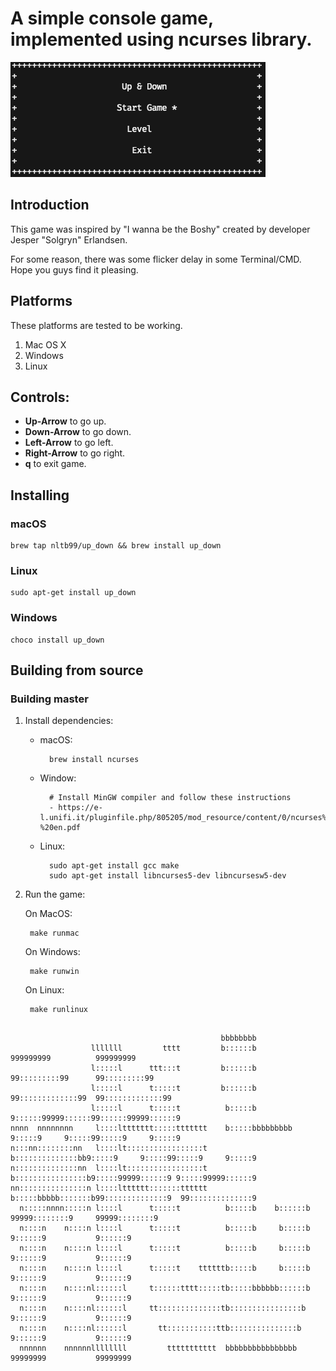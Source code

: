 # A simple console game, implemented using ncurses library.

[![Game](assets/game.png "Game")]()

## Introduction

This game was inspired by "I wanna be the Boshy" created by developer Jesper "Solgryn" Erlandsen. 

For some reason, there was some flicker delay in some Terminal/CMD. Hope you guys find it pleasing.

## Platforms

These platforms are tested to be working.

1. Mac OS X
2. Windows
3. Linux

## Controls:

- __Up-Arrow__ to go up.
- __Down-Arrow__ to go down.
- __Left-Arrow__ to go left.
- __Right-Arrow__ to go right.
- __q__ to exit game. 

## Installing

### macOS

    brew tap nltb99/up_down && brew install up_down

### Linux

    sudo apt-get install up_down

### Windows

    choco install up_down


## Building from source

### Building master

1. Install dependencies:
    * macOS:

            brew install ncurses

    * Window:

            # Install MinGW compiler and follow these instructions
            - https://e-l.unifi.it/pluginfile.php/805205/mod_resource/content/0/ncurses%20installation%20-%20en.pdf
    
    * Linux:

            sudo apt-get install gcc make
            sudo apt-get install libncurses5-dev libncursesw5-dev


            
2. Run the game:

   On MacOS:

        make runmac

    On Windows:

        make runwin

    On Linux:

        make runlinux




```console
                                                                                                       
                                               bbbbbbbb                                                
                  lllllll         tttt         b::::::b               999999999          999999999     
                  l:::::l      ttt:::t         b::::::b             99:::::::::99      99:::::::::99   
                  l:::::l      t:::::t         b::::::b           99:::::::::::::99  99:::::::::::::99 
                  l:::::l      t:::::t          b:::::b          9::::::99999::::::99::::::99999::::::9
nnnn  nnnnnnnn     l::::lttttttt:::::ttttttt    b:::::bbbbbbbbb  9:::::9     9:::::99:::::9     9:::::9
n:::nn::::::::nn   l::::lt:::::::::::::::::t    b::::::::::::::bb9:::::9     9:::::99:::::9     9:::::9
n::::::::::::::nn  l::::lt:::::::::::::::::t    b::::::::::::::::b9:::::99999::::::9 9:::::99999::::::9
nn:::::::::::::::n l::::ltttttt:::::::tttttt    b:::::bbbbb:::::::b99::::::::::::::9  99::::::::::::::9
  n:::::nnnn:::::n l::::l      t:::::t          b:::::b    b::::::b  99999::::::::9     99999::::::::9 
  n::::n    n::::n l::::l      t:::::t          b:::::b     b:::::b       9::::::9           9::::::9  
  n::::n    n::::n l::::l      t:::::t          b:::::b     b:::::b      9::::::9           9::::::9   
  n::::n    n::::n l::::l      t:::::t    ttttttb:::::b     b:::::b     9::::::9           9::::::9    
  n::::n    n::::nl::::::l     t::::::tttt:::::tb:::::bbbbbb::::::b    9::::::9           9::::::9     
  n::::n    n::::nl::::::l     tt::::::::::::::tb::::::::::::::::b    9::::::9           9::::::9      
  n::::n    n::::nl::::::l       tt:::::::::::ttb:::::::::::::::b    9::::::9           9::::::9       
  nnnnnn    nnnnnnllllllll         ttttttttttt  bbbbbbbbbbbbbbbb    99999999           99999999        
                                                                                                      
```
